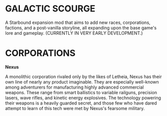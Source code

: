 # **GALACTIC SCOURGE**

A Starbound expansion mod that aims to add new races, corporations, factions, and a post-vanilla storyline, all expanding upon the base game's lore and gameplay. (CURRENTLY IN VERY EARLY DEVELOPMENT.)

# **CORPORATIONS**

**Nexus**

A monolithic corporation rivaled only by the likes of Letheia, Nexus has their own line of nearly any product imaginable. They are especially well-known among adventurers for manufacturing highly advanced commercial weapons. These range from smart ballistics to variable railguns, precision lasers, wave rifles, and kinetic energy explosives. The technology powering their weapons is a heavily guarded secret, and those few who have dared attempt to learn of this tech were met by Nexus's fearsome military.

